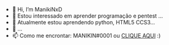 - 👋 Hi, I’m ManikiNxD
- 👀 Estou interessado em aprender programação e pentest ...
- 🌱 Atualmente estou aprendendo python, HTML5 CCS3...
- 💞️ ...
- 📫 Como me encrontar: MANIKIN#0001 ou [CLIQUE AQUI](https://discord.gg/cB99AgfW3p) :)
